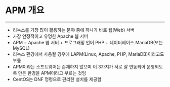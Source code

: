 # APM 개요

---

- 리눅스를 가장 많이 활용하는 분야 중에 하나가 바로 웹(Web) 서버
- 가장 안정적이고 유명한 Apache 웹 서버
- APM = Apache 웹 서버 + 프로그래밍 언어 PHP + 데이터베이스 MariaDB(또는 MySQL)
- 리눅스 환경에서 사용될 경우에 LAPM(Linux, Apache, PHP, MariaDB)이라고도 부름
- APM이라는 소프트웨어는 존재하지 않으며 이 3가지가 서로 잘 연동되어 운영되도록 만든 환경을 APM이라고 부르는 것임
- CentOS는 DNF 명령으로 편리한 설치를 제공함